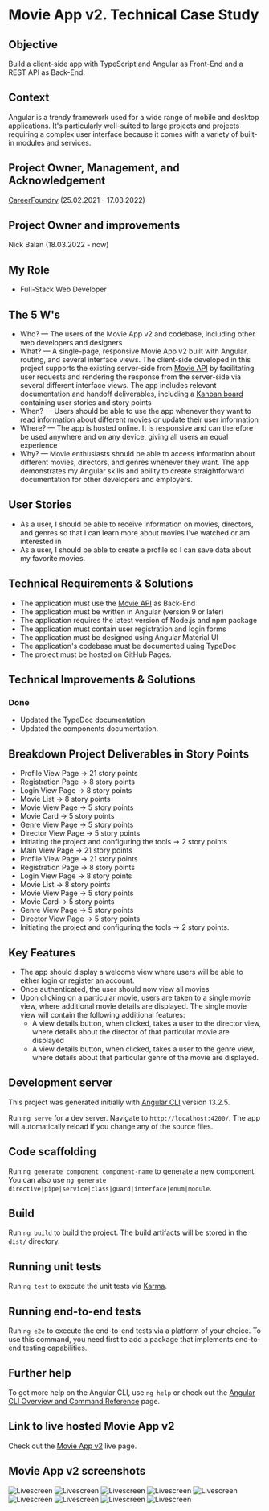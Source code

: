 # Movie App v2. Technical Case Study

## Objective

Build a client-side app with TypeScript and Angular as Front-End and a REST API as Back-End.

## Context

Angular is a trendy framework used for a wide range of mobile and desktop applications. It's particularly well-suited to large projects and projects requiring a complex user interface because it comes with a variety of built-in modules and services.

## Project Owner, Management, and Acknowledgement

[CareerFoundry](https://careerfoundry.com/) (25.02.2021 - 17.03.2022)

## Project Owner and improvements

Nick Balan (18.03.2022 - now)

## My Role

- Full-Stack Web Developer

## The 5 W's

- Who? — The users of the Movie App v2 and codebase, including other web developers and designers
- What? — A single-page, responsive Movie App v2 built with Angular, routing, and several interface views. The client-side developed in this project supports the existing server-side from [Movie API](https://github.com/nickbalan/movie-api) by facilitating user requests and rendering the response from the server-side via several different interface views. The app includes relevant documentation and handoff deliverables, including a [Kanban board](https://trello.com/b/uaMESjar/a6-movie-app-kanban-project) containing user stories and story points
- When? — Users should be able to use the app whenever they want to read information about different movies or update their user information
- Where? — The app is hosted online. It is responsive and can therefore be used anywhere and on any device, giving all users an equal experience
- Why? — Movie enthusiasts should be able to access information about different movies, directors, and genres whenever they want. The app demonstrates my Angular skills and ability to create straightforward documentation for other developers and employers.

## User Stories

- As a user, I should be able to receive information on movies, directors, and genres so that I can learn more about movies I've watched or am interested in
- As a user, I should be able to create a profile so I can save data about my favorite movies.

## Technical Requirements & Solutions

- The application must use the [Movie API](https://github.com/nickbalan/movie-api) as Back-End
- The application must be written in Angular (version 9 or later)
- The application requires the latest version of Node.js and npm package
- The application must contain user registration and login forms
- The application must be designed using Angular Material UI
- The application's codebase must be documented using TypeDoc
- The project must be hosted on GitHub Pages.

## Technical Improvements & Solutions

### Done

- Updated the TypeDoc documentation
- Updated the components documentation.

## Breakdown Project Deliverables in Story Points

- Profile View Page -> 21 story points
- Registration Page -> 8 story points
- Login View Page -> 8 story points
- Movie List -> 8 story points
- Movie View Page -> 5 story points
- Movie Card -> 5 story points
- Genre View Page -> 5 story points
- Director View Page -> 5 story points
- Initiating the project and configuring the tools -> 2 story points
- Main View Page -> 21 story points
- Profile View Page -> 21 story points
- Registration Page -> 8 story points
- Login View Page -> 8 story points
- Movie List -> 8 story points
- Movie View Page -> 5 story points
- Movie Card -> 5 story points
- Genre View Page -> 5 story points
- Director View Page -> 5 story points
- Initiating the project and configuring the tools -> 2 story points.

## Key Features

- The app should display a welcome view where users will be able to either login or register an account.
- Once authenticated, the user should now view all movies
- Upon clicking on a particular movie, users are taken to a single movie view, where additional movie details are displayed. The single movie view will contain the following additional features:
  - A view details button, when clicked, takes a user to the director view​, where details about the director of that particular movie are displayed
  - A view details button, when clicked, takes a user to the ​genre view​, where details about that particular genre of the movie are displayed.

## Development server

This project was generated initially with [Angular CLI](https://github.com/angular/angular-cli) version 13.2.5.

Run `ng serve` for a dev server. Navigate to `http://localhost:4200/`. The app will automatically reload if you change any of the source files.

## Code scaffolding

Run `ng generate component component-name` to generate a new component. You can also use `ng generate directive|pipe|service|class|guard|interface|enum|module`.

## Build

Run `ng build` to build the project. The build artifacts will be stored in the `dist/` directory.

## Running unit tests

Run `ng test` to execute the unit tests via [Karma](https://karma-runner.github.io).

## Running end-to-end tests

Run `ng e2e` to execute the end-to-end tests via a platform of your choice. To use this command, you need first to add a package that implements end-to-end testing capabilities.

## Further help

To get more help on the Angular CLI, use `ng help` or check out the [Angular CLI Overview and Command Reference](https://angular.io/cli) page.

## Link to live hosted Movie App v2

Check out the [Movie App v2](https://nickbalan.github.io/movie-app-v2) live page.

## Movie App v2 screenshots

![Livescreen](src/assets/img/Movie_App_v2_Livescreen_1.JPG)
![Livescreen](src/assets/img/Movie_App_v2_Livescreen_2.JPG)
![Livescreen](src/assets/img/Movie_App_v2_Livescreen_3.JPG)
![Livescreen](src/assets/img/Movie_App_v2_Livescreen_4.JPG)
![Livescreen](src/assets/img/Movie_App_v2_Livescreen_5.JPG)
![Livescreen](src/assets/img/Movie_App_v2_Livescreen_6.JPG)
![Livescreen](src/assets/img/Movie_App_v2_Livescreen_7.JPG)
![Livescreen](src/assets/img/Movie_App_v2_Livescreen_8.JPG)
![Livescreen](src/assets/img/Movie_App_v2_Livescreen_9.JPG)
